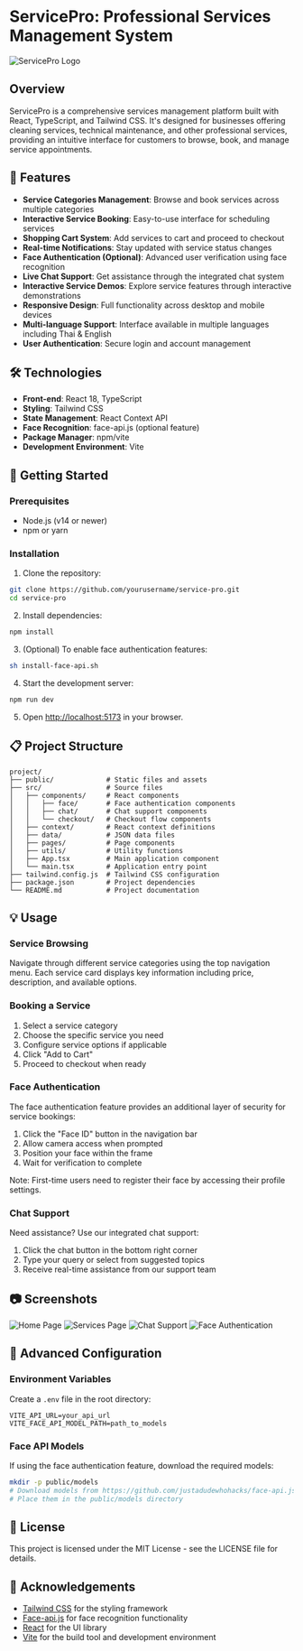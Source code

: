 # ServicePro: Professional Services Management System

![ServicePro Logo](https://via.placeholder.com/1200x400?text=ServicePro)

## Overview

ServicePro is a comprehensive services management platform built with React, TypeScript, and Tailwind CSS. It's designed for businesses offering cleaning services, technical maintenance, and other professional services, providing an intuitive interface for customers to browse, book, and manage service appointments.

## 🌟 Features

- **Service Categories Management**: Browse and book services across multiple categories
- **Interactive Service Booking**: Easy-to-use interface for scheduling services
- **Shopping Cart System**: Add services to cart and proceed to checkout
- **Real-time Notifications**: Stay updated with service status changes
- **Face Authentication (Optional)**: Advanced user verification using face recognition
- **Live Chat Support**: Get assistance through the integrated chat system
- **Interactive Service Demos**: Explore service features through interactive demonstrations
- **Responsive Design**: Full functionality across desktop and mobile devices
- **Multi-language Support**: Interface available in multiple languages including Thai & English
- **User Authentication**: Secure login and account management

## 🛠️ Technologies

- **Front-end**: React 18, TypeScript
- **Styling**: Tailwind CSS
- **State Management**: React Context API
- **Face Recognition**: face-api.js (optional feature)
- **Package Manager**: npm/vite
- **Development Environment**: Vite

## 🚀 Getting Started

### Prerequisites

- Node.js (v14 or newer)
- npm or yarn

### Installation

1. Clone the repository:
```bash
git clone https://github.com/yourusername/service-pro.git
cd service-pro
```

2. Install dependencies:
```bash
npm install
```

3. (Optional) To enable face authentication features:
```bash
sh install-face-api.sh
```

4. Start the development server:
```bash
npm run dev
```

5. Open [http://localhost:5173](http://localhost:5173) in your browser.

## 📋 Project Structure

```
project/
├── public/             # Static files and assets
├── src/                # Source files
│   ├── components/     # React components
│   │   ├── face/       # Face authentication components
│   │   ├── chat/       # Chat support components
│   │   └── checkout/   # Checkout flow components
│   ├── context/        # React context definitions
│   ├── data/           # JSON data files
│   ├── pages/          # Page components
│   ├── utils/          # Utility functions
│   ├── App.tsx         # Main application component
│   └── main.tsx        # Application entry point
├── tailwind.config.js  # Tailwind CSS configuration
├── package.json        # Project dependencies
└── README.md           # Project documentation
```

## 💡 Usage

### Service Browsing

Navigate through different service categories using the top navigation menu. Each service card displays key information including price, description, and available options.

### Booking a Service

1. Select a service category
2. Choose the specific service you need
3. Configure service options if applicable
4. Click "Add to Cart" 
5. Proceed to checkout when ready

### Face Authentication

The face authentication feature provides an additional layer of security for service bookings:

1. Click the "Face ID" button in the navigation bar
2. Allow camera access when prompted
3. Position your face within the frame
4. Wait for verification to complete

Note: First-time users need to register their face by accessing their profile settings.

### Chat Support

Need assistance? Use our integrated chat support:

1. Click the chat button in the bottom right corner
2. Type your query or select from suggested topics
3. Receive real-time assistance from our support team

## 📷 Screenshots

![Home Page](https://via.placeholder.com/800x450?text=Home+Page)
![Services Page](https://via.placeholder.com/800x450?text=Services+Page)
![Chat Support](https://via.placeholder.com/800x450?text=Chat+Support)
![Face Authentication](https://via.placeholder.com/800x450?text=Face+Authentication)

## 🧰 Advanced Configuration

### Environment Variables

Create a `.env` file in the root directory:

```
VITE_API_URL=your_api_url
VITE_FACE_API_MODEL_PATH=path_to_models
```

### Face API Models

If using the face authentication feature, download the required models:

```bash
mkdir -p public/models
# Download models from https://github.com/justadudewhohacks/face-api.js/tree/master/weights
# Place them in the public/models directory
```

## 📝 License

This project is licensed under the MIT License - see the LICENSE file for details.

## 🙏 Acknowledgements

- [Tailwind CSS](https://tailwindcss.com/) for the styling framework
- [Face-api.js](https://github.com/justadudewhohacks/face-api.js/) for face recognition functionality
- [React](https://reactjs.org/) for the UI library
- [Vite](https://vitejs.dev/) for the build tool and development environment
